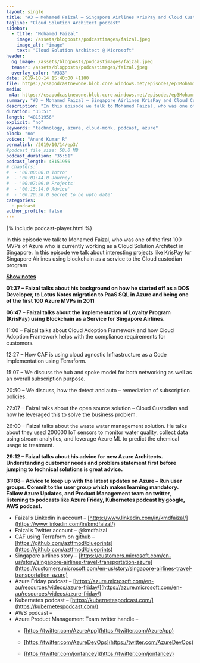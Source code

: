 ```yaml
---
layout: single
title: "#3 – Mohamed Faizal – Singapore Airlines KrisPay and Cloud Custodian program"
tagline: "Cloud Solution Architect podcast"
sidebar:
  - title: "Mohamed Faizal"
    image: /assets/blogposts/podcastimages/faizal.jpeg
    image_alt: "image"
    text: "Cloud Solution Architect @ Microsoft"
header:
  og_image: /assets/blogposts/podcastimages/faizal.jpeg
  teaser: /assets/blogposts/podcastimages/faizal.jpeg
  overlay_color: "#333"
date: 2019-10-14 15:40:00 +1100
file: https://csapodcastnewone.blob.core.windows.net/episodes/ep3MohammadFaizal.m4a
media: 
 m4a: https://csapodcastnewone.blob.core.windows.net/episodes/ep3MohammadFaizal.m4a
summary: "#3 – Mohamed Faizal – Singapore Airlines KrisPay and Cloud Custodian program"
description: "In this episode we talk to Mohamed Faizal, who was one of the first 100 MVPs of Azure who is currently working as a Cloud Solution Architect in Singapore. In this episode we talk about interesting projects like KrisPay for Singapore Airlines using blockchain as a service to the Cloud custodian program"
duration: "35:51" 
length: "48151956"
explicit: "no" 
keywords: "technology, azure, cloud-monk, podcast, azure"
block: "no" 
voices: "Anand Kumar R"
permalink: /2019/10/14/ep3/
#podcast_file_size: 50.0 MB 
podcast_duration: "35:51" 
podcast_length: 48151956
# chapters:
#  - '00:00:00.0 Intro'
#  - '00:01:44.0 Journey'
#  - '00:07:09.0 Projects'
#  - '00:15:14.0 Advice'
#  - '00:20:30.0 Secret to be upto date'
categories:
  - podcast
author_profile: false
---
```


{% include podcast-player.html %}

In this episode we talk to Mohamed Faizal, who was one of the first 100 MVPs of Azure who is currently working as a Cloud Solution Architect in Singapore. In this episode we talk about interesting projects like KrisPay for Singapore Airlines using blockchain as a service to the Cloud custodian program

**<u>Show notes</u>**

**01:37 – Faizal talks about his background on how he started off as a DOS Developer, to Lotus Notes migration to PaaS SQL in Azure and being one of the first 100 Azure MVPs in 2011**

**06:47 – Faizal talks about the implementation of Loyalty Program (KrisPay) using Blockchain as a Service for Singapore Airlines.**

11:00 – Faizal talks about Cloud Adoption Framework and how Cloud Adoption Framework helps with the compliance requirements for customers.

12:27 – How CAF is using cloud agnostic Infrastructure as a Code implementation using Terraform.

15:07 – We discuss the hub and spoke model for both networking as well as an overall subscription purpose.

20:50 – We discuss, how the detect and auto – remediation of subscription policies.

22:07 – Faizal talks about the open source solution – Cloud Custodian and how he leveraged this to solve the business problem.

26:00 – Faizal talks about the waste water management solution. He talks about they used 200000 IoT sensors to monitor water quality, collect data using stream analytics, and leverage Azure ML to predict the chemical usage to treatment.

**29:12 – Faizal talks about his advice for new Azure Architects. Understanding customer needs and problem statement first before jumping to technical solutions is great advice.**

**31:08 – Advice to keep up with the latest updates on Azure – Run user groups. Commit to the user group which makes learning mandatory. Follow Azure Updates, and Product Management team on twitter, listening to podcasts like Azure Friday, Kubernetes podcast by google, AWS podcast.**

*   Faizal’s Linkedin in account – [https://www.linkedin.com/in/kmdfaizal/](https://www.linkedin.com/in/kmdfaizal/)
*   Faizal’s Twitter account – @kmdfaizal
*   CAF using Terraform on github – [https://github.com/aztfmod/blueprints](https://github.com/aztfmod/blueprints)
*   Singapore airlines story – [https://customers.microsoft.com/en-us/story/singapore-airlines-travel-transportation-azure](https://customers.microsoft.com/en-us/story/singapore-airlines-travel-transportation-azure)
*   Azure Friday podcast – [https://azure.microsoft.com/en-au/resources/videos/azure-friday/](https://azure.microsoft.com/en-au/resources/videos/azure-friday/)
*   Kubernetes podcast – [https://kubernetespodcast.com/](https://kubernetespodcast.com/)
*   AWS podcast –
*   Azure Product Management Team twitter handle –
    *   [https://twitter.com/AzureApp](https://twitter.com/AzureApp)

    *   [https://twitter.com/AzureDevOps](https://twitter.com/AzureDevOps)

    *   [https://twitter.com/jonfancey](https://twitter.com/jonfancey)